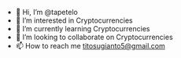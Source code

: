 - 👋 Hi, I’m @tapetelo
- 👀 I’m interested in Cryptocurrencies 
- 🌱 I’m currently learning Cryptocurrencies 
- 💞️ I’m looking to collaborate on Cryptocurrencies  
- 📫 How to reach me titosugianto5@gmail.com 

<!---
beelzebubfx/beelzebubfx is a ✨ special ✨ repository because its `README.md` (this file) appears on your GitHub profile.
You can click the Preview link to take a look at your changes.
--->
